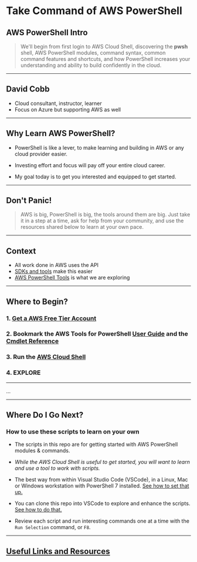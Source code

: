 # Take Command of AWS PowerShell
## AWS PowerShell Intro

>  We'll begin from first login to AWS Cloud Shell, discovering the **pwsh** shell, AWS PowerShell modules, command syntax, common command features and shortcuts, and how PowerShell increases your understanding and ability to build confidently in the cloud.

___

## David Cobb
- Cloud consultant, instructor, learner
- Focus on Azure but supporting AWS as well

___

## Why Learn AWS PowerShell?

- PowerShell is like a lever, to make learning and building in AWS or any cloud provider easier.

- Investing effort and focus will pay off your entire cloud career.

- My goal today is to get you interested and equipped to get started.

___

## Don't Panic!
> AWS is big, PowerShell is big, the tools around them are big. Just take it in a step at a time, ask for help from your community, and use the resources shared below to learn at your own pace.
___

## Context

- All work done in AWS uses the API
- [SDKs and tools](https://aws.amazon.com/getting-started/tools-sdks/) make this easier
- [AWS PowerShell Tools](https://aws.amazon.com/powershell/) is what we are exploring

___


## Where to Begin?

### 1. [Get a AWS Free Tier Account](https://aws.amazon.com/free/)

### 2. Bookmark the AWS Tools for PowerShell [User Guide](https://docs.aws.amazon.com/powershell/latest/userguide/) and the [Cmdlet Reference](https://docs.aws.amazon.com/powershell/latest/reference/index.html)



### 3. Run the [AWS Cloud Shell](https://docs.aws.amazon.com/cloudshell/latest/userguide/welcome.html)

### 4. EXPLORE

___

...

___
  
## Where Do I Go Next?

### How to use these scripts to learn on your own

- The scripts in this repo are for getting started with AWS PowerShell modules & commands.
- *While the AWS Cloud Shell is useful to get started, you will want to learn and use a tool to work with scripts.*

- The best way from within Visual Studio Code (VSCode), in a Linux, Mac or Windows workstation with PowerShell 7 installed. [See how to set that up.](https://www.youtube.com/watch?v=LJNdK0QrIo8&t=2s)

- You can clone this repo into VSCode to explore and enhance the scripts. [See how to do that.](https://www.youtube.com/watch?v=pVQCJ6sY8AQ)
  
- Review each script and run interesting commands one at a time with the `Run Selection` command, or `F8`.

___

## [Useful Links and Resources](./resources.md)
